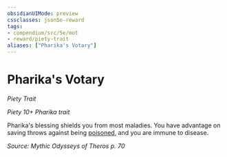 ```yaml
---
obsidianUIMode: preview
cssclasses: json5e-reward
tags:
- compendium/src/5e/mot
- reward/piety-trait
aliases: ["Pharika's Votary"]
---
```

# Pharika's Votary
*Piety Trait*  

*Piety 10+ Pharika trait*

Pharika's blessing shields you from most maladies. You have advantage on saving throws against being [poisoned](2-Mechanics/CLI/rules/conditions.md#poisoned), and you are immune to disease.

*Source: Mythic Odysseys of Theros p. 70*